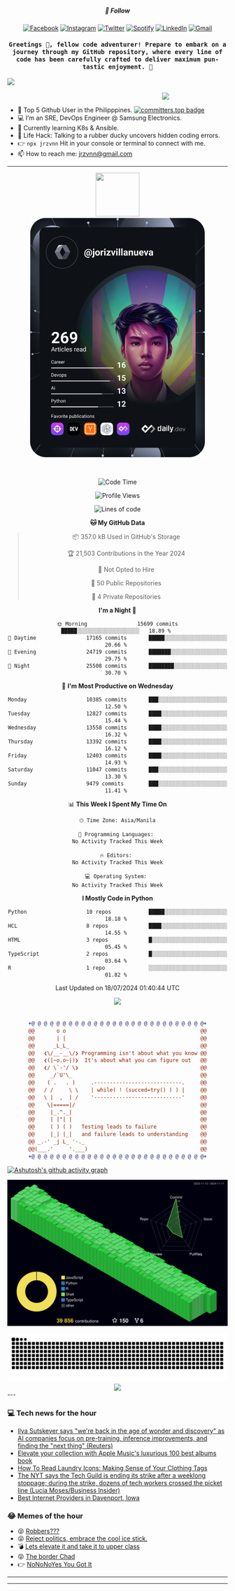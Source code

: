 <h5 align="center">💬 Follow</h5>
<div align="center">

[![Facebook](https://img.shields.io/badge/Facebook-%231877F2.svg?style=for-the-badge&logo=Facebook&logoColor=white)](https://www.facebook.com/Horisyo/)
[![Instagram](https://img.shields.io/badge/Instagram-%23E4405F.svg?style=for-the-badge&logo=Instagram&logoColor=white)](https://www.instagram.com/jrzvnn_/)
[![Twitter](https://img.shields.io/badge/Twitter-%231DA1F2.svg?style=for-the-badge&logo=Twitter&logoColor=white)](https://twitter.com/jrz_studies)
[![Spotify](https://img.shields.io/badge/Spotify-%231ED760.svg?style=for-the-badge&logo=Spotify&logoColor=white)](https://open.spotify.com/user/217td4qrc6mzqjodfalmzjpdi?si=b93099b9078c4ccb)
[![LinkedIn](https://img.shields.io/badge/LinkedIn-%230077B5.svg?style=for-the-badge&logo=LinkedIn&logoColor=white)](https://www.linkedin.com/in/jrz-vnn/)
[![Gmail](https://img.shields.io/badge/Gmail-D14836?style=for-the-badge&logo=gmail&logoColor=white)](mailto:jrzvnn@gmail.com)

</div>
<h4 align="center"><samp>Greetings 👋, fellow code adventurer! Prepare to embark on a journey through my GitHub repository, where every line of code has been carefully crafted to deliver maximum pun-tastic enjoyment. 🚀 </samp></h4>

<!--horizontal divider(gradiant)-->
<img src="https://user-images.githubusercontent.com/73097560/115834477-dbab4500-a447-11eb-908a-139a6edaec5c.gif">

&nbsp; 
<img align='right' src='https://github.com/Rishit-dagli/Rishit-dagli/blob/master/images/octocat-anime.gif' width='150"'>

- 🚀 Top 5 Github User in the Philipppines. [![committers.top badge](https://user-badge.committers.top/philippines/jrzvnn.svg)](https://user-badge.committers.top/philippines/USERNAME)
- 💻 I’m an SRE, DevOps Engineer @ Samsung Electronics.
- 🤖 Currently learning K8s & Ansible.
- 🎯 Life Hack: Talking to a rubber ducky uncovers hidden coding errors.
- 👉 `npx jrzvnn` Hit in your console or terminal to connect with me.
- 📫 How to reach me: jrzvnn@gmail.com

---

<!--🖼️OCTOCAT-->
<p align="center">

<img src="https://media.giphy.com/media/IP7sarl7C5lSFCw9rG/giphy.gif"  width="100px" height="100px">
<br />
<a href="https://app.daily.dev/jorizvillanueva"><img src="https://github.com/jrzvnn/jrzvnn/blob/main/devcard.svg" width="400" alt="Joriz Dev Card"/></a>
</p>

<br />
<div align="center">

<!--START_SECTION:waka-->
![Code Time](http://img.shields.io/badge/Code%20Time-259%20hrs%2059%20mins-blue)

![Profile Views](http://img.shields.io/badge/Profile%20Views-93-blue)

![Lines of code](https://img.shields.io/badge/From%20Hello%20World%20I%27ve%20Written-1.6%20million%20lines%20of%20code-blue)

**🐱 My GitHub Data** 

> 📦 357.0 kB Used in GitHub's Storage 
 > 
> 🏆 21,503 Contributions in the Year 2024
 > 
> 🚫 Not Opted to Hire
 > 
> 📜 50 Public Repositories 
 > 
> 🔑 4 Private Repositories 
 > 
**I'm a Night 🦉** 

```text
🌞 Morning                15699 commits       █████░░░░░░░░░░░░░░░░░░░░   18.89 % 
🌆 Daytime                17165 commits       █████░░░░░░░░░░░░░░░░░░░░   20.66 % 
🌃 Evening                24719 commits       ███████░░░░░░░░░░░░░░░░░░   29.75 % 
🌙 Night                  25508 commits       ████████░░░░░░░░░░░░░░░░░   30.70 % 
```
📅 **I'm Most Productive on Wednesday** 

```text
Monday                   10385 commits       ███░░░░░░░░░░░░░░░░░░░░░░   12.50 % 
Tuesday                  12827 commits       ████░░░░░░░░░░░░░░░░░░░░░   15.44 % 
Wednesday                13558 commits       ████░░░░░░░░░░░░░░░░░░░░░   16.32 % 
Thursday                 13392 commits       ████░░░░░░░░░░░░░░░░░░░░░   16.12 % 
Friday                   12403 commits       ████░░░░░░░░░░░░░░░░░░░░░   14.93 % 
Saturday                 11047 commits       ███░░░░░░░░░░░░░░░░░░░░░░   13.30 % 
Sunday                   9479 commits        ███░░░░░░░░░░░░░░░░░░░░░░   11.41 % 
```


📊 **This Week I Spent My Time On** 

```text
🕑︎ Time Zone: Asia/Manila

💬 Programming Languages: 
No Activity Tracked This Week

🔥 Editors: 
No Activity Tracked This Week

💻 Operating System: 
No Activity Tracked This Week
```

**I Mostly Code in Python** 

```text
Python                   10 repos            █████░░░░░░░░░░░░░░░░░░░░   18.18 % 
HCL                      8 repos             ████░░░░░░░░░░░░░░░░░░░░░   14.55 % 
HTML                     3 repos             █░░░░░░░░░░░░░░░░░░░░░░░░   05.45 % 
TypeScript               2 repos             █░░░░░░░░░░░░░░░░░░░░░░░░   03.64 % 
R                        1 repo              ░░░░░░░░░░░░░░░░░░░░░░░░░   01.82 % 
```




 Last Updated on 18/07/2024 01:40:44 UTC
<!--END_SECTION:waka-->

<img src="https://wakatime.com/share/@jrzvnn/70a4618c-7cd9-4016-b7b9-eabe75c837ee.svg">

<br />
<br />

```diff
+@ @ @ @ @ @ @ @ @ @ @ @ @ @ @ @ @ @ @ @ @ @ @ @ @ @ @ @+
@@       o o                                           @@
@@       | |                                           @@
@@      _L_L_                                          @@
@@   ❮\/__-__\/❯ Programming isn't about what you know @@
@@   ❮(|~o.o~|)❯  It's about what you can figure out   @@
@@   ❮/ \`-'/ \❯                                       @@
@@     _/`U'\_                                         @@
@@    ( .   . )     .----------------------------.     @@
@@   / /     \ \    | while( ! (succed=try() ) ) |     @@
@@   \ |  ,  | /    '----------------------------'     @@
@@    \|=====|/                                        @@
@@     |_.^._|                                         @@
@@     | |"| |                                         @@
@@     ( ) ( )   Testing leads to failure              @@
@@     |_| |_|   and failure leads to understanding    @@
@@ _.-' _j L_ '-._                                     @@
@@(___.'     '.___)                                    @@
+@ @ @ @ @ @ @ @ @ @ @ @ @ @ @ @ @ @ @ @ @ @ @ @ @ @ @ @+

```

</div>


[![Ashutosh's github activity graph](https://github-readme-activity-graph.vercel.app/graph?username=jrzvnn&theme=github-compact)](https://github.com/ashutosh00710/github-readme-activity-graph)


![svg](profile-3d-contrib/profile-night-green.svg)

<div align="center">
<img src="https://github.com/jrzvnn/jrzvnn/blob/output/github-snake-dark.svg">
</div>

<div align=center>
<img align=center src=https://metrics.lecoq.io/jrzvnn?template=classic&isocalendar=1&languages=1&achievements=1&base=header%2C%20activity%2C%20community%2C%20repositories%2C%20metadata&base.indepth=false&base.hireable=false&base.skip=false&isocalendar=false&isocalendar.duration=full-year&languages=false&languages.limit=8&languages.threshold=0%25&languages.other=false&languages.colors=github&languages.sections=most-used&languages.indepth=false&languages.analysis.timeout=15&languages.analysis.timeout.repositories=7.5&languages.categories=markup%2C%20programming&languages.recent.categories=markup%2C%20programming&languages.recent.load=300&languages.recent.days=14&achievements=false&achievements.threshold=C&achievements.secrets=true&achievements.display=detailed&achievements.limit=0&config.timezone=Asia%2FManila)
</div>
<div align="left">
---

### 💻 Tech news for the hour

<!-- TECH:START -->
 - [Ilya Sutskever says &quot;we&#39;re back in the age of wonder and discovery&quot; as AI companies focus on pre-training, inference improvements, and finding the &quot;next thing&quot; &lpar;Reuters&rpar;](http://www.techmeme.com/241111/p18#a241111p18)
 - [Elevate your collection with Apple Music&#39;s luxurious 100 best albums book](https://appleinsider.com/articles/24/11/11/elevate-your-collection-with-apple-musics-luxurious-100-best-albums-book?utm_medium=rss)
 - [How To Read Laundry Icons: Making Sense of Your Clothing Tags](https://www.cnet.com/home/kitchen-and-household/how-to-read-laundry-symbols-what-those-icons-on-clothing-tags-mean/#ftag=CAD590a51e)
 - [The NYT says the Tech Guild is ending its strike after a weeklong stoppage; during the strike, dozens of tech workers crossed the picket line &lpar;Lucia Moses/Business Insider&rpar;](http://www.techmeme.com/241111/p17#a241111p17)
 - [Best Internet Providers in Davenport, Iowa](https://www.cnet.com/home/internet/best-internet-providers-in-davenport-ia/#ftag=CAD590a51e)<!-- TECH:END -->

### 😂 Memes of the hour

<!-- MEMES:START -->
 - 😝 [Robbers???](http://9gag.com/gag/a0eNZwX)
 - 😝 [Reject politics, embrace the cool ice stick.](http://9gag.com/gag/aMVx4vM)
 - 💣 [Lets elevate it and take it to upper class](http://9gag.com/gag/aPA7Z8P)
 - 😝 [The border Chad](http://9gag.com/gag/a9ynqj0)
 - 👉 [NoNoNoYes You Got It](http://9gag.com/gag/aRB7rVG)<!-- MEMES:END -->

---

---

